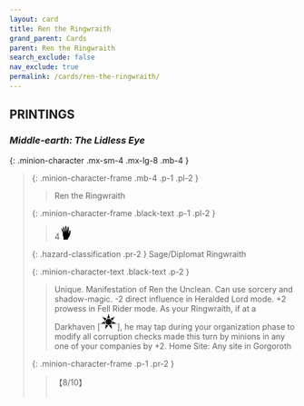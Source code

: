 ```yaml
---
layout: card
title: Ren the Ringwraith
grand_parent: Cards
parent: Ren the Ringwraith
search_exclude: false
nav_exclude: true
permalink: /cards/ren-the-ringwraith/
---
```


## PRINTINGS


### _Middle-earth: The Lidless Eye_

{: .minion-character .mx-sm-4 .mx-lg-8 .mb-4 }
> {: .minion-character-frame .mb-4 .p-1 .pl-2 }
> > <div class="hazard-mp"></div>
> > <div class="card-name">Ren the Ringwraith</div>
>
> {: .minion-character-frame .black-text .p-1 .pl-2 }
> > 4![](/assets/images/di.svg)
>
> {: .hazard-classification .pr-2 }
> Sage/Diplomat Ringwraith
>
> {: .minion-character-text .black-text .p-2 }
> > Unique. Manifestation of Ren the Unclean. Can use sorcery and shadow-magic. -2 direct influence in Heralded Lord mode. +2 prowess in Fell Rider mode. As your Ringwraith, if at a Darkhaven \[![](/assets/images/dark-haven.svg)], he may tap during your organization phase to modify all corruption checks made this turn by minions in any one of your companies by +2.   Home Site: Any site in Gorgoroth 
>
> {: .minion-character-frame .p-1 .pr-2 }
> > <div class="card-shield">【8/10】</div>
> > <div class="card-corruption-white">&nbsp;</div>
